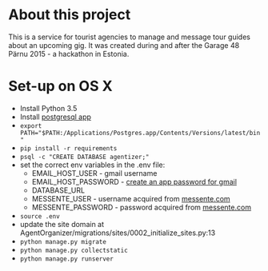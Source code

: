 # About this project    
This is a service for tourist agencies to manage and message tour guides about an upcoming gig.
It was created during and after the Garage 48 Pärnu 2015 - a hackathon in Estonia.


# Set-up on OS X

* Install Python 3.5
* Install [postgresql app](http://postgresapp.com/)
* `export PATH="$PATH:/Applications/Postgres.app/Contents/Versions/latest/bin"`
* `pip install -r requirements`
* `psql -c "CREATE DATABASE agentizer;"`
* set the correct env variables in the .env file:
    * EMAIL_HOST_USER - gmail username
    * EMAIL_HOST_PASSWORD - [create an app password for gmail](https://security.google.com/settings/security/apppasswords?pli=1)
    * DATABASE_URL
    * MESSENTE_USER - username acquired from [messente.com](http://messente.com/)
    * MESSENTE_PASSWORD - password acquired from [messente.com](http://messente.com/)
* `source .env`
* update the site domain at AgentOrganizer/migrations/sites/0002_initialize_sites.py:13
* `python manage.py migrate`
* `python manage.py collectstatic`
* `python manage.py runserver`

